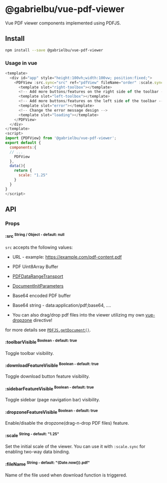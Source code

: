 # @gabrielbu/vue-pdf-viewer

Vue PDF viewer components implemented using PDFJS.

## Install

```bash
npm install --save @gabrielbu/vue-pdf-viewer
```

### Usage in vue

```js
<template>
  <div id="app" style="height:100vh;width:100vw; position:fixed;">
    <PDFView :src.sync="src" ref="pdfView" fileName="order" :scale.sync="scale">
      <template slot="right-toolbox"></template>
      <!-- Add more buttons/features on the right side of the toolbar -->
      <template slot="left-toolbox"></template>
      <!-- Add more buttons/features on the left side of the toolbar -->
      <template slot="error"></template>
      <!-- Change the error message design -->
      <template slot="loading"></template>
    </PDFView>
  </div>
</template>
<script>
import {PDFView} from '@gabrielbu/vue-pdf-viewer';
export default {
  components:{
  // ...
    PDFView
  },
  data(){
    return {
      scale: "1.25"
    }
  }
}
</script>
```

## API

### Props

#### :src <sup>String / Object - default: null<sup>

`src` accepts the following values:

- URL - example: https://example.com/pdf-content.pdf

- PDF Uint8Array Buffer

- [PDFDataRangeTransport](https://mozilla.github.io/pdf.js/api/draft/PDFDataRangeTransport.html)

- [DocumentInitParameters](https://mozilla.github.io/pdf.js/api/draft/global.html#DocumentInitParameters)

- Base64 encoded PDF buffer

- Base64 string - data:application/pdf;base64, ....

- You can also drag/drop pdf files into the viewer utilizing my own [vue-dropzone](https://github.com/GabrielBuragev/vue-dropzone) directive!

for more details see [`PDFJS.getDocument()`](https://github.com/mozilla/pdf.js/blob/8ff1fbe7f819513e7d0023df961e3d223b35aefa/src/display/api.js#L117).

#### :toolbarVisible <sup>Boolean - default: true<sup>

Toggle toolbar visibility.

#### :downloadFeatureVisible <sup>Boolean - default: true<sup>

Toggle download button feature visibility.

#### :sidebarFeatureVisible <sup>Boolean - default: true<sup>

Toggle sidebar (page navigation bar) visibility.

#### :dropzoneFeatureVisible <sup>Boolean - default: true<sup>

Enable/disable the dropzone(drag-n-drop PDF files) feature.

#### :scale <sup>String - default: "1.25"<sup>

Set the initial scale of the viewer.
You can use it with `:scale.sync` for enabling two-way data binding.

#### :fileName <sup>String - default: "{Date.now()}.pdf"<sup>

Name of the file used when download function is triggered.
